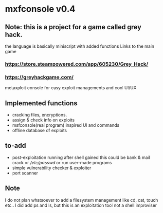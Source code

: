 # mxfconsole v0.4
## Note: this is a project for a game called grey hack.
the language is basically miniscript with added functions
Links to the main game
### https://store.steampowered.com/app/605230/Grey_Hack/
### https://greyhackgame.com/

metaxploit console for easy exploit managements and cool UI/UX
## Implemented functions
- cracking files, encryptions.
- assign & check info on exploits
- msfconsole(real program) inspired UI and commands
- offline database of exploits
## to-add
- post-exploitation running after shell gained
  this could be bank & mail crack or */etc/passwd* or run user-made programs
- simple vulnerability checker & exploiter
- port scanner

## Note
I do not plan whatsoever to add a filesystem management like cd, cat, touch etc..
I did add ps and ls, but this is an exploitation tool not a shell improviser
